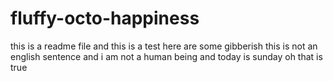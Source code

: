 # fluffy-octo-happiness


this is a readme file
and this is a test
here are some gibberish 
this is not an english sentence
and i am not a human being 
and today is sunday 
oh that is true
